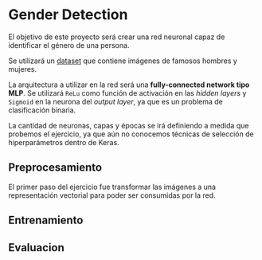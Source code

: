 # Gender Detection

El objetivo de este proyecto será crear una red neuronal capaz de identificar el género de una persona.

Se utilizará un [dataset](https://www.kaggle.com/datasets/vishesh1412/celebrity-face-image-dataset)
 que contiene imágenes de famosos hombres y mujeres.

La arquitectura a utilizar en la red será una **fully-connected network tipo MLP**. Se utilizará `ReLu` como función de activación en las *hidden layers* y `Sigmoid` en la neurona del *output layer*, ya que es un problema de clasificación binaria.

La cantidad de neuronas, capas y épocas se irá definiendo a medida que probemos el ejercicio, ya que aún no conocemos técnicas de selección de hiperparámetros dentro de Keras.


## Preprocesamiento

El primer paso del ejercicio fue transformar las imágenes a una representación vectorial para poder ser consumidas por la red.

## Entrenamiento

## Evaluacion
